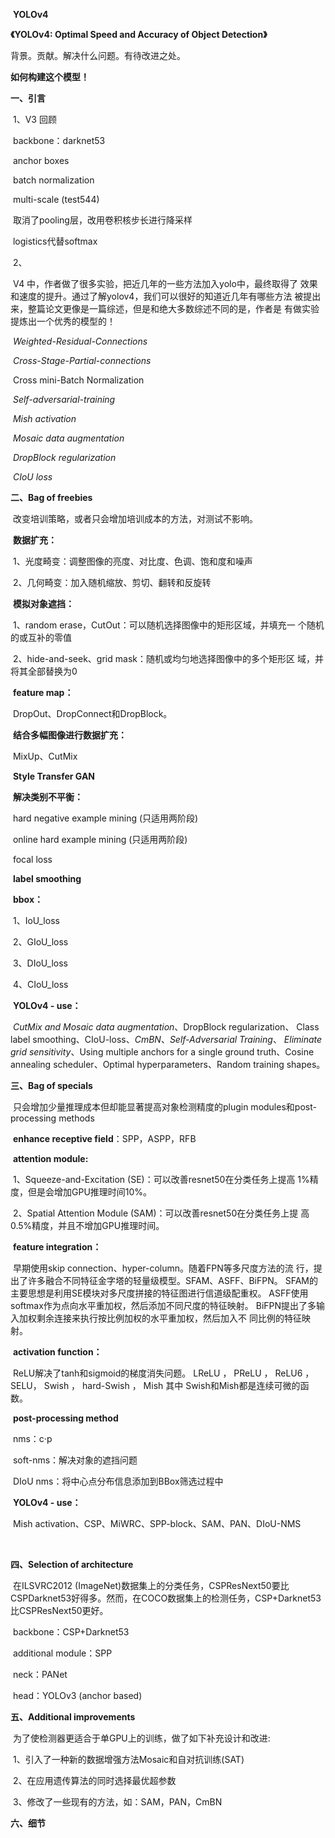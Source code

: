 ​							**YOLOv4**

**《YOLOv4: Optimal Speed and Accuracy of Object Detection》**

背景。贡献。解决什么问题。有待改进之处。

**如何构建这个模型！**

**一、引言**

​	1、V3 回顾

​		backbone：darknet53

​		anchor boxes

​		batch normalization

​		multi-scale  (test544)

​		取消了pooling层，改用卷积核步长进行降采样	

​		logistics代替softmax	

​	2、

​		V4 中，作者做了很多实验，把近几年的一些方法加入yolo中，最终取得了	效果和速度的提升。通过了解yolov4，我们可以很好的知道近几年有哪些方法	被提出来，整篇论文更像是一篇综述，但是和绝大多数综述不同的是，作者是  	有做实验提炼出一个优秀的模型的！

​		*Weighted-Residual-Connections*

​		*Cross-Stage-Partial-connections*

​		Cross mini-Batch Normalization

​		*Self-adversarial-training*

​		*Mish activation*

​		*Mosaic data augmentation*

​		*DropBlock regularization*

​		*CIoU loss*



**二、Bag of freebies**

​	改变培训策略，或者只会增加培训成本的方法，对测试不影响。

​	**数据扩充：**

​		1、光度畸变：调整图像的亮度、对比度、色调、饱和度和噪声

​		2、几何畸变：加入随机缩放、剪切、翻转和反旋转

​	**模拟对象遮挡：**

​		1、random erase，CutOut：可以随机选择图像中的矩形区域，并填充一	个随机的或互补的零值

​		2、hide-and-seek、grid mask：随机或均匀地选择图像中的多个矩形区	域，并将其全部替换为0

​	**feature map：**

​		DropOut、DropConnect和DropBlock。

​	**结合多幅图像进行数据扩充：**

​		MixUp、CutMix

​	**Style Transfer GAN**

​	**解决类别不平衡：**

​		hard negative example mining (只适用两阶段)

​		online hard example mining (只适用两阶段)

​		focal loss

​	**label smoothing**

​	**bbox：**

​		1、IoU_loss

​		2、GIoU_loss

​		3、DIoU_loss

​		4、CIoU_loss

​	**YOLOv4 - use：**

​		*CutMix and Mosaic data augmentation*、DropBlock regularization、	Class label smoothing、CIoU-loss、*CmBN*、*Self-Adversarial Training*、	 	*Eliminate grid sensitivity*、Using multiple anchors for a single ground 	  	truth、Cosine annealing scheduler、Optimal hyperparameters、Random    	training shapes。



**三、Bag of specials**

​	只会增加少量推理成本但却能显著提高对象检测精度的plugin modules和post-processing methods

​	**enhance receptive field**：SPP，ASPP，RFB

​	**attention module:**

​		1、Squeeze-and-Excitation (SE)：可以改善resnet50在分类任务上提高	1%精度，但是会增加GPU推理时间10%。

​		2、Spatial Attention Module (SAM)：可以改善resnet50在分类任务上提	高0.5%精度，并且不增加GPU推理时间。

​	**feature integration：**

​		早期使用skip connection、hyper-column。随着FPN等多尺度方法的流	行，提出了许多融合不同特征金字塔的轻量级模型。SFAM、ASFF、BiFPN。	SFAM的主要思想是利用SE模块对多尺度拼接的特征图进行信道级配重权。  	ASFF使用softmax作为点向水平重加权，然后添加不同尺度的特征映射。	  	BiFPN提出了多输入加权剩余连接来执行按比例加权的水平重加权，然后加入不	同比例的特征映射。

​	**activation function：**

​		ReLU解决了tanh和sigmoid的梯度消失问题。 					  		LReLU ， PReLU ， ReLU6 ，SELU， Swish ， hard-Swish ， Mish 其中	Swish和Mish都是连续可微的函数。

​	**post-processing method**

​		nms：c·p

​		soft-nms：解决对象的遮挡问题

​		DIoU nms：将中心点分布信息添加到BBox筛选过程中

​	**YOLOv4 - use：**

​		Mish activation、CSP、MiWRC、SPP-block、SAM、PAN、DIoU-NMS

​			

**四、Selection of architecture**

​	在ILSVRC2012 (ImageNet)数据集上的分类任务，CSPResNext50要比CSPDarknet53好得多。然而，在COCO数据集上的检测任务，CSP+Darknet53比CSPResNext50更好。

​	backbone：CSP+Darknet53

​	additional module：SPP

​	neck：PANet	

​	head：YOLOv3 (anchor based)



**五、Additional improvements**

​	为了使检测器更适合于单GPU上的训练，做了如下补充设计和改进:

​	1、引入了一种新的数据增强方法Mosaic和自对抗训练(SAT)

​	2、在应用遗传算法的同时选择最优超参数

​	3、修改了一些现有的方法，如：SAM，PAN，CmBN



**六、细节**